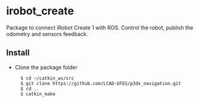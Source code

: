 # irobot_create
Package to connect iRobot Create 1 with ROS. Control the robot, publish the odometry and sensors feedback.

## Install
- Clone the package folder

		$ cd ~/catkin_ws/src
		$ git clone https://github.com/LCAD-UFES/p3dx_navigation.git
		$ cd ..
		$ catkin_make
